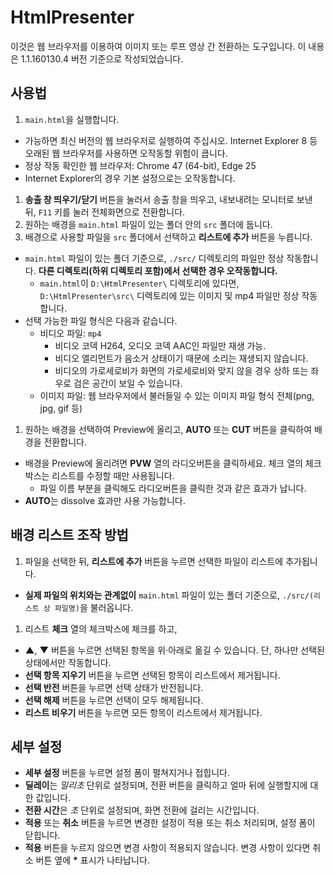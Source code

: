 # HtmlPresenter

이것은 웹 브라우저를 이용하여 이미지 또는 루프 영상 간 전환하는 도구입니다. 이 내용은 1.1.160130.4 버전 기준으로 작성되었습니다.

## 사용법
1. `main.html`을 실행합니다.
  - 가능하면 최신 버전의 웹 브라우저로 실행하여 주십시오. Internet Explorer 8 등 오래된 웹 브라우저를 사용하면 오작동할 위험이 큽니다.
  - 정상 작동 확인한 웹 브라우저: Chrome 47 (64-bit), Edge 25
  - Internet Explorer의 경우 기본 설정으로는 오작동합니다.
1. **송출 창 띄우기/닫기** 버튼을 눌러서 송출 창을 띄우고, 내보내려는 모니터로 보낸 뒤, `F11` 키를 눌러 전체화면으로 전환합니다.
1. 원하는 배경을 `main.html` 파일이 있는 폴더 안의 `src` 폴더에 둡니다.
1. 배경으로 사용할 파일을 `src` 폴더에서 선택하고 **리스트에 추가** 버튼을 누릅니다.
  - `main.html` 파일이 있는 폴더 기준으로, `./src/` 디렉토리의 파일만 정상 작동합니다. **다른 디렉토리(하위 디렉토리 포함)에서 선택한 경우 오작동합니다.**
    - `main.html`이 `D:\HtmlPresenter\` 디렉토리에 있다면, `D:\HtmlPresenter\src\` 디렉토리에 있는 이미지 및 mp4 파일만 정상 작동합니다.
  - 선택 가능한 파일 형식은 다음과 같습니다.
    - 비디오 파일: `mp4`
      - 비디오 코덱 H264, 오디오 코덱 AAC인 파일만 재생 가능.
      - 비디오 엘리먼트가 음소거 상태이기 때문에 소리는 재생되지 않습니다.
      - 비디오의 가로세로비가 화면의 가로세로비와 맞지 않을 경우 상하 또는 좌우로 검은 공간이 보일 수 있습니다.
    - 이미지 파일: 웹 브라우저에서 불러들일 수 있는 이미지 파일 형식 전체(png, jpg, gif 등)
1. 원하는 배경을 선택하여 Preview에 올리고, **AUTO** 또는 **CUT** 버튼을 클릭하여 배경을 전환합니다.
  - 배경을 Preview에 올리려면 **PVW** 열의 라디오버튼을 클릭하세요. 체크 열의 체크박스는 리스트를 수정할 때만 사용됩니다.
    - 파일 이름 부분을 클릭해도 라디오버튼을 클릭한 것과 같은 효과가 납니다.
  - **AUTO**는 dissolve 효과만 사용 가능합니다.

## 배경 리스트 조작 방법
1. 파일을 선택한 뒤, **리스트에 추가** 버튼을 누르면 선택한 파일이 리스트에 추가됩니다.
  - **실제 파일의 위치와는 관계없이** `main.html` 파일이 있는 폴더 기준으로, `./src/(리스트 상 파일명)`을 불러옵니다.
1. 리스트 **체크** 열의 체크박스에 체크를 하고,
  - **▲**, **▼** 버튼을 누르면 선택된 항목을 위·아래로 옮길 수 있습니다. 단, 하나만 선택된 상태에서만 작동합니다.
  - **선택 항목 지우기** 버튼을 누르면 선택된 항목이 리스트에서 제거됩니다.
  - **선택 반전** 버튼을 누르면 선택 상태가 반전됩니다.
  - **선택 해제** 버튼을 누르면 선택이 모두 해제됩니다.
  - **리스트 비우기** 버튼을 누르면 모든 항목이 리스트에서 제거됩니다.

## 세부 설정
- **세부 설정** 버튼을 누르면 설정 폼이 펼쳐지거나 접힙니다.
- **딜레이**는 *밀리초* 단위로 설정되며, 전환 버튼을 클릭하고 얼마 뒤에 실행할지에 대한 값입니다.
- **전환 시간**은 *초* 단위로 설정되며, 화면 전환에 걸리는 시간입니다.
- **적용** 또는 **취소** 버튼을 누르면 변경한 설정이 적용 또는 취소 처리되며, 설정 폼이 닫힙니다.
- **적용** 버튼을 누르지 않으면 변경 사항이 적용되지 않습니다. 변경 사항이 있다면 취소 버튼 옆에 **\*** 표시가 나타납니다.
